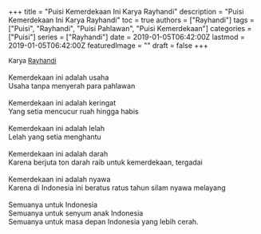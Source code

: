 +++
title = "Puisi Kemerdekaan Ini Karya Rayhandi"
description = "Puisi Kemerdekaan Ini Karya Rayhandi"
toc = true
authors = ["Rayhandi"]
tags = ["Puisi", "Rayhandi", "Puisi Pahlawan", "Puisi Kemerdekaan"]
categories = ["Puisi"]
series = ["Rayhandi"]
date = 2019-01-05T06:42:00Z
lastmod = 2019-01-05T06:42:00Z
featuredImage = ""
draft = false
+++

<div style="text-align: justify;">
<div style="font-size: small;">Karya <a href="/authors/rayhandi/" target="_blank">Rayhandi</a></div><br />
Kemerdekaan ini adalah usaha<br />Usaha tanpa menyerah para pahlawan<br /><br />Kemerdekaan ini adalah keringat<br />Yang setia mencucur ruah hingga habis<br /><br />Kemerdekaan ini adalah lelah<br />Lelah yang setia menghantu<br /><br />Kemerdekaan ini adalah darah<br />Karena berjuta ton darah raib untuk kemerdekaan, tergadai<br /><br />Kemerdekaan ini adalah nyawa<br />Karena di Indonesia ini beratus ratus tahun silam nyawa melayang<br /><br />Semuanya untuk Indonesia<br />Semuanya untuk senyum anak Indonesia<br />Semuanya untuk masa depan Indonesia yang lebih cerah.</div>
